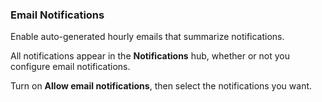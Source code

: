 ### Email Notifications

Enable auto-generated hourly emails that summarize notifications.

All notifications appear in the **Notifications** hub, whether or not you configure email notifications.

Turn on **Allow email notifications**, then select the notifications you want.



